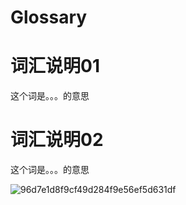 # Glossary
# 词汇说明01
这个词是。。。的意思
# 词汇说明02
这个词是。。。的意思

![96d7e1d8f9cf49d284f9e56ef5d631df](/Users/wky/Pictures/下载的图片/动植物/动物/96d7e1d8f9cf49d284f9e56ef5d631df.png)